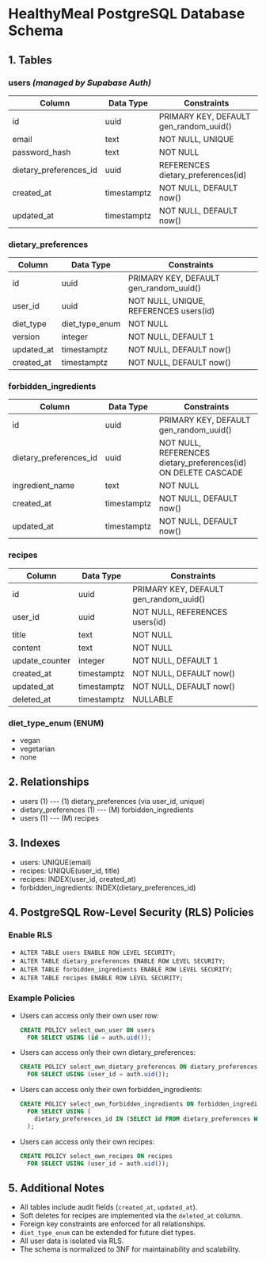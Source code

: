 # HealthyMeal PostgreSQL Database Schema

## 1. Tables

### users *(managed by Supabase Auth)*
| Column                | Data Type      | Constraints                                  |
|---------------------- |---------------|----------------------------------------------|
| id                    | uuid           | PRIMARY KEY, DEFAULT gen_random_uuid()       |
| email                 | text           | NOT NULL, UNIQUE                            |
| password_hash         | text           | NOT NULL                                     |
| dietary_preferences_id| uuid           | REFERENCES dietary_preferences(id)           |
| created_at            | timestamptz    | NOT NULL, DEFAULT now()                      |
| updated_at            | timestamptz    | NOT NULL, DEFAULT now()                      |

### dietary_preferences
| Column         | Data Type      | Constraints                                  |
|----------------|---------------|----------------------------------------------|
| id             | uuid           | PRIMARY KEY, DEFAULT gen_random_uuid()       |
| user_id        | uuid           | NOT NULL, UNIQUE, REFERENCES users(id)       |
| diet_type      | diet_type_enum | NOT NULL                                     |
| version        | integer        | NOT NULL, DEFAULT 1                          |
| updated_at     | timestamptz    | NOT NULL, DEFAULT now()                      |
| created_at     | timestamptz    | NOT NULL, DEFAULT now()                      |

### forbidden_ingredients
| Column                 | Data Type      | Constraints                                  |
|------------------------|---------------|----------------------------------------------|
| id                     | uuid           | PRIMARY KEY, DEFAULT gen_random_uuid()       |
| dietary_preferences_id | uuid           | NOT NULL, REFERENCES dietary_preferences(id) ON DELETE CASCADE |
| ingredient_name        | text           | NOT NULL                                     |
| created_at             | timestamptz    | NOT NULL, DEFAULT now()                      |
| updated_at             | timestamptz    | NOT NULL, DEFAULT now()                      |

### recipes
| Column         | Data Type      | Constraints                                  |
|----------------|---------------|----------------------------------------------|
| id             | uuid           | PRIMARY KEY, DEFAULT gen_random_uuid()       |
| user_id        | uuid           | NOT NULL, REFERENCES users(id)               |
| title          | text           | NOT NULL                                     |
| content        | text           | NOT NULL                                     |
| update_counter | integer        | NOT NULL, DEFAULT 1                          |
| created_at     | timestamptz    | NOT NULL, DEFAULT now()                      |
| updated_at     | timestamptz    | NOT NULL, DEFAULT now()                      |
| deleted_at     | timestamptz    | NULLABLE                                     |

### diet_type_enum (ENUM)
- vegan
- vegetarian
- none

## 2. Relationships
- users (1) --- (1) dietary_preferences (via user_id, unique)
- dietary_preferences (1) --- (M) forbidden_ingredients
- users (1) --- (M) recipes

## 3. Indexes
- users: UNIQUE(email)
- recipes: UNIQUE(user_id, title)
- recipes: INDEX(user_id, created_at)
- forbidden_ingredients: INDEX(dietary_preferences_id)

## 4. PostgreSQL Row-Level Security (RLS) Policies

### Enable RLS
- `ALTER TABLE users ENABLE ROW LEVEL SECURITY;`
- `ALTER TABLE dietary_preferences ENABLE ROW LEVEL SECURITY;`
- `ALTER TABLE forbidden_ingredients ENABLE ROW LEVEL SECURITY;`
- `ALTER TABLE recipes ENABLE ROW LEVEL SECURITY;`

### Example Policies
- Users can access only their own user row:
  ```sql
  CREATE POLICY select_own_user ON users
    FOR SELECT USING (id = auth.uid());
  ```
- Users can access only their own dietary_preferences:
  ```sql
  CREATE POLICY select_own_dietary_preferences ON dietary_preferences
    FOR SELECT USING (user_id = auth.uid());
  ```
- Users can access only their own forbidden_ingredients:
  ```sql
  CREATE POLICY select_own_forbidden_ingredients ON forbidden_ingredients
    FOR SELECT USING (
      dietary_preferences_id IN (SELECT id FROM dietary_preferences WHERE user_id = auth.uid())
    );
  ```
- Users can access only their own recipes:
  ```sql
  CREATE POLICY select_own_recipes ON recipes
    FOR SELECT USING (user_id = auth.uid());
  ```

## 5. Additional Notes
- All tables include audit fields (`created_at`, `updated_at`).
- Soft deletes for recipes are implemented via the `deleted_at` column.
- Foreign key constraints are enforced for all relationships.
- `diet_type_enum` can be extended for future diet types.
- All user data is isolated via RLS.
- The schema is normalized to 3NF for maintainability and scalability.
